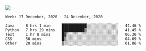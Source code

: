 <!--
**Mat2ja/Mat2ja** is a ✨ _special_ ✨ repository because its `README.md` (this file) appears on your GitHub profile.

Here are some ideas to get you started:

- 🔭 I’m currently working on ...
- 🌱 I’m currently learning ...
- 👯 I’m looking to collaborate on ...
- 🤔 I’m looking for help with ...
- 💬 Ask me about ...
- 📫 How to reach me: ...
- 😄 Pronouns: ...
- ⚡ Fun fact: ...
-->

<img src='https://media.giphy.com/media/xT9IgG50Fb7Mi0prBC/giphy.gif'>

<!--START_SECTION:waka-->
```text
Week: 17 December, 2020 - 24 December, 2020

Java     8 hrs 1 min     ███████████░░░░░░░░░░░░░░   44.46 % 
Python   7 hrs 29 mins   ██████████▒░░░░░░░░░░░░░░   41.45 % 
Text     1 hr 8 mins     █▓░░░░░░░░░░░░░░░░░░░░░░░   06.30 % 
CSS      50 mins         █▒░░░░░░░░░░░░░░░░░░░░░░░   04.69 % 
Other    20 mins         ▒░░░░░░░░░░░░░░░░░░░░░░░░   01.86 % 
```
<!--END_SECTION:waka-->

